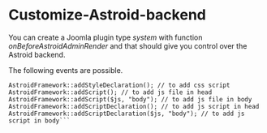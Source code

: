 # Customize-Astroid-backend

You can create a Joomla plugin type _system_ with function _onBeforeAstroidAdminRender_ and that should give you control over the Astroid backend.

The following events are possible.

```AstroidFramework::addStyleSheet(); // to add css link
AstroidFramework::addStyleDeclaration(); // to add css script
AstroidFramework::addScript(); // to add js file in head
AstroidFramework::addScript($js, "body"); // to add js file in body
AstroidFramework::addScriptDeclaration(); // to add js script in head
AstroidFramework::addScriptDeclaration($js, "body"); // to add js script in body```
